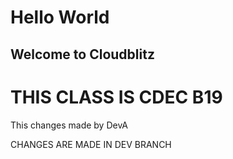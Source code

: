 # Hello World
## Welcome to Cloudblitz
<h1> THIS CLASS IS CDEC B19</h1>
This changes made by DevA

CHANGES ARE MADE IN DEV BRANCH

